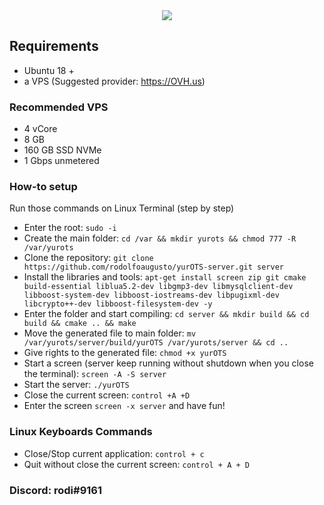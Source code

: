 <center><img src="https://otland.net/proxy.php?image=https%3A%2F%2Fi.imgur.com%2FbfCWw1f.png&hash=dfccf5ee88e4883e5f5c78dda0af29d3"></center>

## Requirements
- Ubuntu 18 +
- a VPS (Suggested provider: https://OVH.us)

### Recommended VPS
- 4 vCore
- 8 GB
- 160 GB SSD NVMe
- 1 Gbps unmetered

### How-to setup
Run those commands on Linux Terminal (step by step)
- Enter the root: ``sudo -i``
- Create the main folder: ``cd /var && mkdir yurots && chmod 777 -R /var/yurots``
- Clone the repository: ``git clone https://github.com/rodolfoaugusto/yurOTS-server.git server``
- Install the libraries and tools: ``apt-get install screen zip git cmake build-essential liblua5.2-dev libgmp3-dev libmysqlclient-dev libboost-system-dev libboost-iostreams-dev libpugixml-dev libcrypto++-dev libboost-filesystem-dev -y``
- Enter the folder and start compiling: ``cd server && mkdir build && cd build && cmake .. && make``
- Move the generated file to main folder: ``mv /var/yurots/server/build/yurOTS /var/yurots/server && cd ..``
- Give rights to the generated file: ``chmod +x yurOTS``
- Start a screen (server keep running without shutdown when you close the terminal): ``screen -A -S server``
- Start the server: ``./yurOTS``
- Close the current screen: ``control +A +D``
- Enter the screen ``screen -x server`` and have fun!

### Linux Keyboards Commands
- Close/Stop current application: ``control + c``
- Quit without close the current screen: ``control + A + D``


### Discord: rodi#9161
